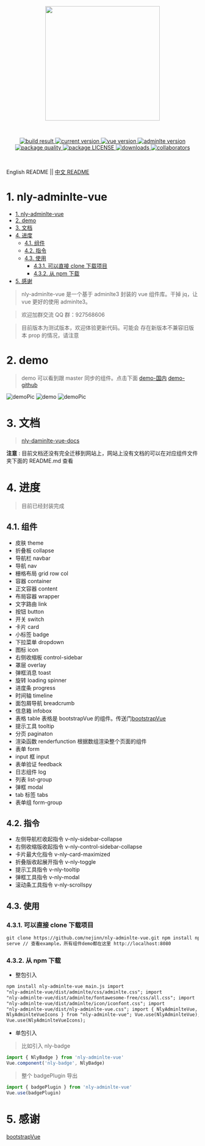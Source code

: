 <p align="center">
  <a href="https://github.com/nejinn/nly-adminlte-vue">
    <img src="https://github.com/nejinn/nly-adminlte-vue/blob/master/static/NLYREADME.png" width="300">
  </a>
</p>
<br>
<p align="center">
  <a href="https://travis-ci.org/github/nejinn/nly-adminlte-vue">
    <img src="https://travis-ci.org/nejinn/nly-adminlte-vue.svg?branch=master" alt="build result">
  </a>
  <a href="https://www.npmjs.com/package/nly-adminlte-vue">
    <img src="https://img.shields.io/npm/v/nly-adminlte-vue?color=green" alt="current version">
  </a>
  <a href="https://cn.vuejs.org">
    <img src="https://img.shields.io/badge/vue.js-2.x-green" alt="vue version">
  </a>
  <a href="https://github.com/ColorlibHQ/AdminLTE">
    <img src="https://img.shields.io/badge/adminlte-3.x-yellow" alt="adminlte version">
  </a>
  <a href="https://packagequality.com/#?package=nly-adminlte-vue">
    <img src="https://npm.packagequality.com/shield/nly-adminlte-vue.svg" alt="package quality" />
  </a>
    <a href="https://github.com/nejinn/nly-adminlte-vue/blob/master/LICENSE">
    <img src="https://img.shields.io/npm/l/nly-adminlte-vue" alt="package LICENSE" />
  </a>
  </a>
    <a href="https://www.npmjs.com/package/nly-adminlte-vue">
    <img src="https://img.shields.io/npm/dt/nly-adminlte-vue" alt="downloads" />
  </a>
  </a>
    <a href="https://github.com/nejinn/nly-adminlte-vue/graphs/contributors">
    <img src="https://img.shields.io/npm/collaborators/nly-adminlte-vue" alt="collaborators" />
  </a>

</p>

</BR>

English README || [中文 README](https://github.com/nejinn/nly-adminlte-vue/tree/master/zh)

# 1. nly-adminlte-vue

<!-- TOC -->

- [1. nly-adminlte-vue](#1-nly-adminlte-vue)
- [2. demo](#2-demo)
- [3. 文档](#3-文档)
- [4. 进度](#4-进度)
  - [4.1. 组件](#41-组件)
  - [4.2. 指令](#42-指令)
  - [4.3. 使用](#43-使用)
    - [4.3.1. 可以直接 clone 下载项目](#431-可以直接-clone-下载项目)
    - [4.3.2. 从 npm 下载](#432-从-npm-下载)
- [5. 感谢](#5-感谢)

<!-- /TOC -->

> nly-adminlte-vue 是一个基于 adminlte3 封装的 vue 组件库。干掉 jq，让 vue 更好的使用 adminlte3。

> 欢迎加群交流 QQ 群：927568606

> 目前版本为测试版本，欢迎体验更新代码。可能会 存在新版本不兼容旧版本 prop 的情况，请注意

# 2. demo

> demo 可以看到跟 master 同步的组件。点击下面
> [demo-国内](http://nly-adminlte-vue-demo.nejinn.com/#/)
> [demo-github](https://nejinn.github.io/nly-adminlte-vue-demo/)

![demoPic](https://github.com/nejinn/nly-adminlte-vue/blob/master/static/demoPic.png)
![demo](https://github.com/nejinn/nly-adminlte-vue/blob/master/static/demo.gif)
![demoPic](https://github.com/nejinn/nly-adminlte-vue/blob/master/static/demo1.gif)

# 3. 文档

> [nly-daminlte-vue-docs](http://nly-adminlte-vue.nejinn.com/)

**注意** : 目前文档还没有完全迁移到网站上，网站上没有文档的可以在对应组件文件夹下面的 README.md 查看

# 4. 进度

> 目前已经封装完成

## 4.1. 组件

- 皮肤 theme
- 折叠板 collapse
- 导航栏 navbar
- 导航 nav
- 栅格布局 grid row col
- 容器 container
- 正文容器 content
- 布局容器 wrapper
- 文字路由 link
- 按钮 button
- 开关 switch
- 卡片 card
- 小标签 badge
- 下拉菜单 dropdown
- 图标 icon
- 右侧收缩板 control-sidebar
- 罩层 overlay
- 弹框消息 toast
- 旋转 loading spinner
- 进度条 progress
- 时间轴 timeline
- 面包屑导航 breadcrumb
- 信息箱 infobox
- 表格 table 表格是 bootstrapVue 的组件。传送门[bootstrapVue](https://bootstrap-vue.js.org)
- 提示工具 tooltip
- 分页 paginaton
- 渲染函数 renderfunction 根据数组渲染整个页面的组件
- 表单 form
- input 框 input
- 表单验证 feedback
- 日志组件 log
- 列表 list-group
- 弹框 modal
- tab 标签 tabs
- 表单组 form-group

## 4.2. 指令

- 左侧导航栏收起指令 v-nly-sidebar-collapse
- 右侧收缩版收起指令 v-nly-control-sidebar-collapse
- 卡片最大化指令 v-nly-card-maximized
- 折叠版收起展开指令 v-nly-toggle
- 提示工具指令 v-nly-tooltip
- 弹框工具指令 v-nly-modal
- 滚动条工具指令 v-nly-scrollspy

## 4.3. 使用

### 4.3.1. 可以直接 clone 下载项目

```html
git clone https://github.com/nejinn/nly-adminlte-vue.git npm install npm run
serve // 查看example，所有组件demo都在这里 http://localhost:8080
```

### 4.3.2. 从 npm 下载

- 整包引入

```html
npm install nly-adminlte-vue main.js import
"nly-adminlte-vue/dist/adminlte/css/adminlte.css"; import
"nly-adminlte-vue/dist/adminlte/fontawesome-free/css/all.css"; import
"nly-adminlte-vue/dist/adminlte/icon/iconfont.css"; import
"nly-adminlte-vue/dist/nly-adminlte-vue.css"; import { NlyAdminlteVue,
NlyAdminlteVueIcons } from "nly-adminlte-vue"; Vue.use(NlyAdminlteVue);
Vue.use(NlyAdminlteVueIcons);
```

- 单包引入

> 比如引入 nly-badge

```js
import { NlyBadge } from 'nly-adminlte-vue'
Vue.component('nly-badge', NlyBadge)
```

> 整个 badgePlugin 导出

```js
import { badgePlugin } from 'nly-adminlte-vue'
Vue.use(badgePlugin)
```

# 5. 感谢

[bootstrapVue](https://bootstrap-vue.js.org)
